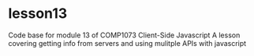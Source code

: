 # lesson13
Code base for module 13 of COMP1073 Client-Side Javascript
A lesson covering getting info from servers and using mulitple APIs with javascript

